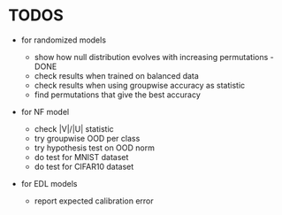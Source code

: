 # TODOS

* for randomized models
    * show how null distribution evolves with increasing permutations - DONE
    * check results when trained on balanced data
    * check results when using groupwise accuracy as statistic
    * find permutations that give the best accuracy

* for NF model
    * check |V|/|U| statistic
    * try groupwise OOD per class
    * try hypothesis test on OOD norm
    * do test for MNIST dataset
    * do test for CIFAR10 dataset

* for EDL models
    * report expected calibration error
